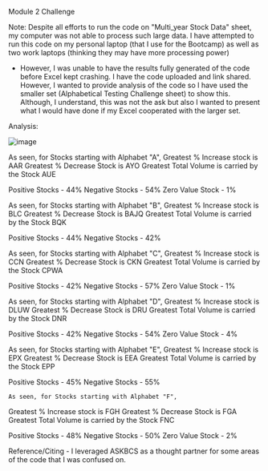 Module 2 Challenge

Note: Despite all efforts to run the code on "Multi_year Stock Data" sheet, my computer was not able to process such large data. I have attempted to run this code on my personal laptop (that I use for the Bootcamp) 
as well as two work laptops (thinking they may have more processing power)
  - However, I was unable to have the results fully generated of the code before Excel kept crashing. 
I have the code uploaded and link shared. However, I wanted to provide analysis of the code so I have used the smaller set (Alphabetical Testing Challenge sheet) to show this. Although, I understand, this was not the ask but also I wanted to present what I would have done if my Excel cooperated with the larger set. 

Analysis:

![image](https://github.com/vishalbhatnagar9/-VBA-challenge/assets/151709892/c41d2fa9-7539-4681-a55d-fafb5cf9ca97)

As seen, for Stocks starting with Alphabet "A", 
  Greatest % Increase stock is AAR
  Greatest % Decrease Stock is AYO
  Greatest Total Volume is carried by the Stock AUE

  Positive Stocks - 44%
  Negative Stocks - 54%
  Zero Value Stock - 1%

  As seen, for Stocks starting with Alphabet "B", 
  Greatest % Increase stock is BLC
  Greatest % Decrease Stock is BAJQ
  Greatest Total Volume is carried by the Stock BQK

  Positive Stocks - 44%
  Negative Stocks - 42%
  
  As seen, for Stocks starting with Alphabet "C", 
  Greatest % Increase stock is CCN
  Greatest % Decrease Stock is CKN
  Greatest Total Volume is carried by the Stock CPWA

  Positive Stocks - 42%
  Negative Stocks - 57%
  Zero Value Stock - 1%

  As seen, for Stocks starting with Alphabet "D", 
  Greatest % Increase stock is DLUW
  Greatest % Decrease Stock is DRU
  Greatest Total Volume is carried by the Stock DNR

  Positive Stocks - 42%
  Negative Stocks - 54%
  Zero Value Stock - 4%

  As seen, for Stocks starting with Alphabet "E", 
  Greatest % Increase stock is EPX
  Greatest % Decrease Stock is EEA
  Greatest Total Volume is carried by the Stock EPP

  Positive Stocks - 45%
  Negative Stocks - 55%

    As seen, for Stocks starting with Alphabet "F", 
  Greatest % Increase stock is FGH
  Greatest % Decrease Stock is FGA
  Greatest Total Volume is carried by the Stock FNC

  Positive Stocks - 48%
  Negative Stocks - 50%
  Zero Value Stock - 2%

Reference/Citing - I leveraged ASKBCS as a thought partner for some areas of the code that I was confused on. 
